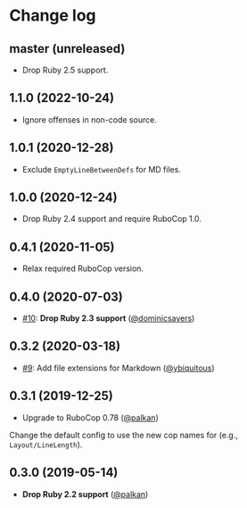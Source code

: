 # Change log

## master (unreleased)

- Drop Ruby 2.5 support.

## 1.1.0 (2022-10-24)

- Ignore offenses in non-code source.

## 1.0.1 (2020-12-28)

- Exclude `EmptyLineBetweenDefs` for MD files.

## 1.0.0 (2020-12-24)

- Drop Ruby 2.4 support and require RuboCop 1.0.

## 0.4.1 (2020-11-05)

- Relax required RuboCop version.

## 0.4.0 (2020-07-03)

- [#10](https://github.com/rubocop-hq/rubocop-md/pull/10): **Drop Ruby 2.3 support** ([@dominicsayers][])

## 0.3.2 (2020-03-18)

- [#9](https://github.com/rubocop-hq/rubocop-md/pull/9): Add file extensions for Markdown ([@ybiquitous][])

## 0.3.1 (2019-12-25)

- Upgrade to RuboCop 0.78 ([@palkan][])

Change the default config to use the new cop names for (e.g., `Layout/LineLength`).

## 0.3.0 (2019-05-14)

- **Drop Ruby 2.2 support** ([@palkan][])

[@palkan]: https://github.com/palkan
[@ybiquitous]: https://github.com/ybiquitous
[@dominicsayers]: https://github.com/dominicsayers
